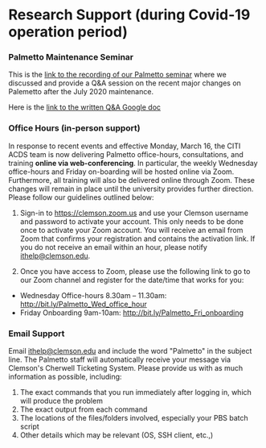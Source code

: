 # Research Support (during Covid-19 operation period)

### Palmetto Maintenance Seminar

This is the [link to the recording of our Palmetto seminar](https://clemson.zoom.us/rec/share/581wNKzX-D5LX6uU5l_NAqQeDofHaaa8g3NK_PVZy06Geob3uW-ZRe2_wEZYD8tS) 
where we discussed and provide a Q&A session on the recent major changes on Palemetto after the 
July 2020 maintenance. 

Here is the [link to the written Q&A Google doc](https://docs.google.com/document/d/1bfKIg0vK8WtLE2htL3o8uZr0JdMaQh3SCRowmTc4qg0/edit?usp=sharing)


### Office Hours (in-person support) 

In response to recent events and effective Monday, March 16, the CITI ACDS team 
is now delivering Palmetto office-hours, consultations, and training **online via 
web-conferencing**. In particular, the weekly Wednesday office-hours and Friday 
on-boarding will be hosted online via Zoom. Furthermore, all training will also 
be delivered online through Zoom. These changes will remain in place until the university provides further direction. Please follow our guidelines outlined below:

1. Sign-in to <https://clemson.zoom.us> and use your Clemson username and password to 
activate your account. This only needs to be done   once to activate your Zoom account. You 
will receive an email from Zoom that confirms your registration and contains the activation 
link. If you do not receive an email within an hour, please notify <ithelp@clemson.edu>.

2. Once you have access to Zoom, please use the following link to go to our Zoom channel and register for the date/time that works for you: 

  - Wednesday Office-hours 8.30am – 11.30am: <http://bit.ly/Palmetto_Wed_office_hour>
  - Friday Onboarding 9am-10am: <http://bit.ly/Palmetto_Fri_onboarding>

### Email Support

Email <ithelp@clemson.edu> and include the word "Palmetto" in the subject line.
The Palmetto staff will automatically receive your message via Clemson's Cherwell 
Ticketing System. Please provide us with as much information as possible, including:

1. The exact commands that you run immediately after logging in, which will 
produce the problem
2. The exact output from each command
3. The locations of the files/folders involved, especially your PBS batch script
4. Other details which may be relevant (OS, SSH client, etc.,)
